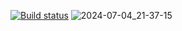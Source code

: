[![Build status](https://ci.appveyor.com/api/projects/status/l500t0aurlmtwbvm/branch/main?svg=true)](https://ci.appveyor.com/project/AleksPLT/hw-4-1-allure/branch/main)
![2024-07-04_21-37-15](https://github.com/AleksPLT/HW_4.1_Allure/assets/136965264/1a1daeaa-0049-4661-b79a-0ef0f5a341f6)
